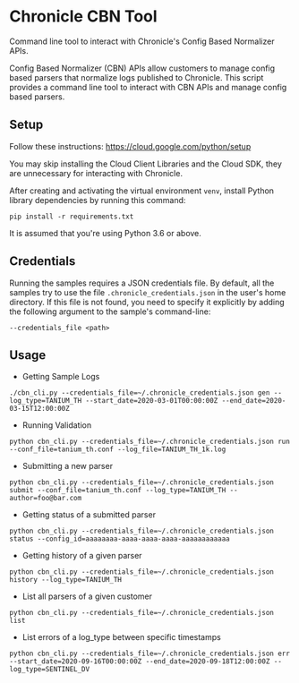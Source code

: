 # Chronicle CBN Tool

Command line tool to interact with Chronicle's Config Based Normalizer APIs.

Config Based Normalizer (CBN) APIs allow customers to manage config based
parsers that normalize logs published to Chronicle. This script provides a
command line tool to interact with CBN APIs and manage config based parsers.

## Setup

Follow these instructions: https://cloud.google.com/python/setup

You may skip installing the Cloud Client Libraries and the Cloud SDK, they are
unnecessary for interacting with Chronicle.

After creating and activating the virtual environment `venv`, install Python
library dependencies by running this command:

```shell
pip install -r requirements.txt
```

It is assumed that you're using Python 3.6 or above.

## Credentials

Running the samples requires a JSON credentials file. By default, all the
samples try to use the file `.chronicle_credentials.json` in the user's home
directory. If this file is not found, you need to specify it explicitly by
adding the following argument to the sample's command-line:

```shell
--credentials_file <path>
```

## Usage

- Getting Sample Logs
```shell
./cbn_cli.py --credentials_file=~/.chronicle_credentials.json gen --log_type=TANIUM_TH --start_date=2020-03-01T00:00:00Z --end_date=2020-03-15T12:00:00Z
```

- Running Validation
```shell
python cbn_cli.py --credentials_file=~/.chronicle_credentials.json run --conf_file=tanium_th.conf --log_file=TANIUM_TH_1k.log
```

- Submitting a new parser
```shell
python cbn_cli.py --credentials_file=~/.chronicle_credentials.json submit --conf_file=tanium_th.conf --log_type=TANIUM_TH --author=foo@bar.com
```

- Getting status of a submitted parser
```shell
python cbn_cli.py --credentials_file=~/.chronicle_credentials.json status --config_id=aaaaaaaa-aaaa-aaaa-aaaa-aaaaaaaaaaaa
```

- Getting history of a given parser
```shell
python cbn_cli.py --credentials_file=~/.chronicle_credentials.json history --log_type=TANIUM_TH
```

- List all parsers of a given customer
```shell
python cbn_cli.py --credentials_file=~/.chronicle_credentials.json list
```

- List errors of a log_type between specific timestamps 
```shell
python cbn_cli.py --credentials_file=~/.chronicle_credentials.json err --start_date=2020-09-16T00:00:00Z --end_date=2020-09-18T12:00:00Z --log_type=SENTINEL_DV
```
